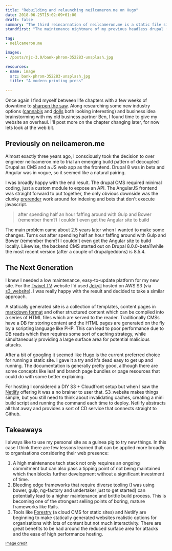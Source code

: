 ```yaml
---
title: "Rebuilding and relaunching neilcameron.me on Hugo"
date: 2018-06-25T15:02:09+01:00
draft: false
summary: "The third reincarnation of neilcameron.me is a static file site built on Hugo."
standfirst: "The maintenance nightmare of my previous headless drupal + Angular JS prompted me to move to something radically simpler."

tag: 
- neilcameron.me

images:
- /posts/njc-3.0/bank-phrom-352283-unsplash.jpg

resources:
- name: image
  src: bank-phrom-352283-unsplash.jpg
  title: "A modern printing press"
  
---
```

Once again I find myself between life chapters with a few weeks of downtime to [sharpen the saw](https://www.franklincovey.com/the-7-habits/habit-7.html). Along researching some new industry options ([cannabis](https://www.cannabis-europa.com/) and [dolls](https://www.instagram.com/blythecon_europe/) both looking interesting) and business idea brainstorming with my old business partner Ben, I found time to give my website an overhaul. I'll post more on the chapter changing later, for now lets look at the web bit.

## Previously on neilcameron.me

Almost exactly three years ago, I consciously took the decision to over engineer neilcameron.me to trial an emerging build pattern of decoupled Drupal as CMS and a JS web app as the frontend. Drupal 8 was in beta and Angular was in vogue, so it seemed like a natural pairing.

I was broadly happy with the end result. The drupal CMS required minimal coding, just a custom module to expose an API. The AngularJS frontend was straight forward to put together, the only obvious downside was the clunky [prerender](https://prerender.io/) work around for indexing and bots that don't execute javascript.

> after spending half an hour faffing around with Gulp and Bower (remember them?) I couldn't even get the Angular site to build

The main problem came about 2.5 years later when I wanted to make some changes. Turns out after spending half an hour faffing around with Gulp and Bower (remember them?) I couldn't even get the Angular site to build locally. Likewise, the backend CMS started out on Drupal 8.0.0-beta11while the most recent version (after a couple of drupalgeddons) is 8.5.4.

## The Next Generation

I knew I needed a low maintenance, easy-to-update platform for my new site. For the [Twivel TV](https://twivel.tv) website I'd used [Jekyll](https://jekyllrb.com/) hosted on AWS S3 (via [s3_website](https://github.com/laurilehmijoki/s3_website)). I was really happy with the result and decided to take a similar approach.

A statically generated site is a collection of templates, content pages in [markdown format](https://en.wikipedia.org/wiki/Markdown) and other structured content which can be compiled into a series of HTML files which are served to the reader. Traditionally CMSs have a DB for storing content and the HTML pages are generated on the fly by a scripting language like PHP. This can lead to poor performance due to DB reads which then requires some sort of caching strategy, while simultaneously providing a large surface area for potential malicious attacks.

After a bit of googling it seemed like [Hugo](https://gohugo.io/) is the current preferred choice for running a static site. I gave it a try and it's dead easy to get up and running. The documentation is generally pretty good, although there are some concepts like leaf and branch page bundles or page resources that could do with some better explaining.

For hosting I considered a DIY S3 + Cloudfront setup but when I saw the [Netlify](https://www.netlify.com/) offering it was a no brainer to user that. S3_website makes things simple, but you still need to think about invalidating caches, creating a mini build script and running the command each time to deploy. Netlify abstracts all that away and provides a sort of CD service that connects straight to Github.

## Takeaways

I always like to use my personal site as a guinea pig to try new things. In this case I think there are few lessons learned that can be applied more broadly to organisations considering their web presence:

1. A high maintenance tech stack not only requires an ongoing commitment but can also pass a tipping point of not being maintained which then blocks further development without a significant investment of time.
1. Bleeding edge frameworks that require diverse tooling (I was using bower, gulp, ng-factory and undertaker just to get started) can potentially lead to a higher maintenance and brittle build process. This is becoming one of the strongest selling points of boring, mature frameworks like Rails.
1. Tools like [Forestry](https://forestry.io) (a cloud CMS for static sites) and Netlify are beginning to make statically generated websites realistic options for organisations with lots of content but not much interactivity. There are great benefits to be had around the reduced surface area for attacks and the ease of high performance hosting.


<small>[Image credit](https://unsplash.com/photos/Tzm3Oyu_6sk)</small>
